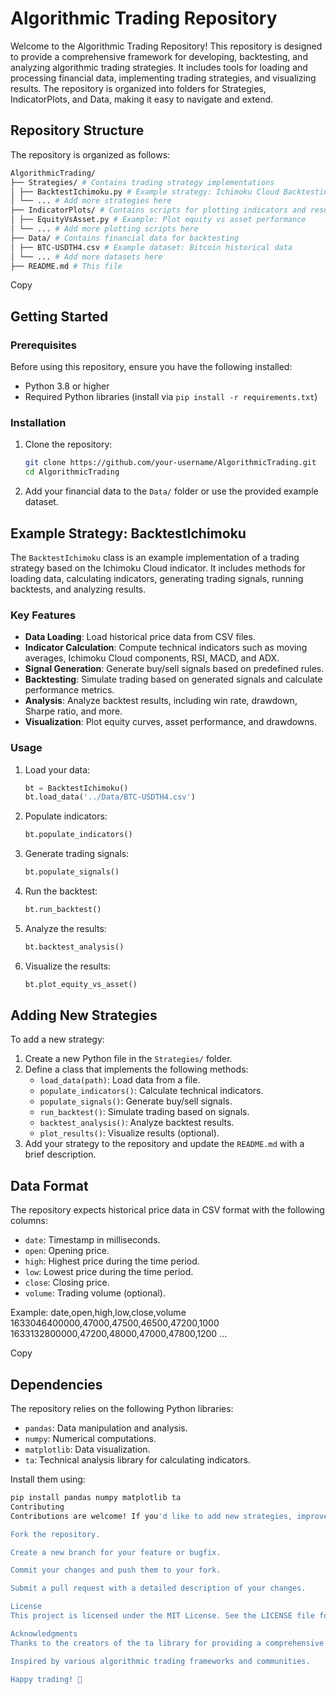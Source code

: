 # Algorithmic Trading Repository

Welcome to the Algorithmic Trading Repository! This repository is designed to provide a comprehensive framework for developing, backtesting, and analyzing algorithmic trading strategies. It includes tools for loading and processing financial data, implementing trading strategies, and visualizing results. The repository is organized into folders for Strategies, IndicatorPlots, and Data, making it easy to navigate and extend.

## Repository Structure

The repository is organized as follows:
```bash
AlgorithmicTrading/
├── Strategies/ # Contains trading strategy implementations
│ ├── BacktestIchimoku.py # Example strategy: Ichimoku Cloud Backtesting
│ └── ... # Add more strategies here
├── IndicatorPlots/ # Contains scripts for plotting indicators and results
│ ├── EquityVsAsset.py # Example: Plot equity vs asset performance
│ └── ... # Add more plotting scripts here
├── Data/ # Contains financial data for backtesting
│ ├── BTC-USDTH4.csv # Example dataset: Bitcoin historical data
│ └── ... # Add more datasets here
├── README.md # This file
```

Copy

## Getting Started

### Prerequisites

Before using this repository, ensure you have the following installed:

- Python 3.8 or higher
- Required Python libraries (install via `pip install -r requirements.txt`)

### Installation

1. Clone the repository:

    ```bash
    git clone https://github.com/your-username/AlgorithmicTrading.git
    cd AlgorithmicTrading
    ```
2. Add your financial data to the `Data/` folder or use the provided example dataset.

## Example Strategy: BacktestIchimoku

The `BacktestIchimoku` class is an example implementation of a trading strategy based on the Ichimoku Cloud indicator. It includes methods for loading data, calculating indicators, generating trading signals, running backtests, and analyzing results.

### Key Features

- **Data Loading**: Load historical price data from CSV files.
- **Indicator Calculation**: Compute technical indicators such as moving averages, Ichimoku Cloud components, RSI, MACD, and ADX.
- **Signal Generation**: Generate buy/sell signals based on predefined rules.
- **Backtesting**: Simulate trading based on generated signals and calculate performance metrics.
- **Analysis**: Analyze backtest results, including win rate, drawdown, Sharpe ratio, and more.
- **Visualization**: Plot equity curves, asset performance, and drawdowns.

### Usage

1. Load your data:

    ```python
    bt = BacktestIchimoku()
    bt.load_data('../Data/BTC-USDTH4.csv')
    ```

2. Populate indicators:

    ```python
    bt.populate_indicators()
    ```

3. Generate trading signals:

    ```python
    bt.populate_signals()
    ```

4. Run the backtest:

    ```python
    bt.run_backtest()
    ```

5. Analyze the results:

    ```python
    bt.backtest_analysis()
    ```

6. Visualize the results:

    ```python
    bt.plot_equity_vs_asset()
    ```

## Adding New Strategies

To add a new strategy:

1. Create a new Python file in the `Strategies/` folder.
2. Define a class that implements the following methods:
   - `load_data(path)`: Load data from a file.
   - `populate_indicators()`: Calculate technical indicators.
   - `populate_signals()`: Generate buy/sell signals.
   - `run_backtest()`: Simulate trading based on signals.
   - `backtest_analysis()`: Analyze backtest results.
   - `plot_results()`: Visualize results (optional).
3. Add your strategy to the repository and update the `README.md` with a brief description.

## Data Format

The repository expects historical price data in CSV format with the following columns:

- `date`: Timestamp in milliseconds.
- `open`: Opening price.
- `high`: Highest price during the time period.
- `low`: Lowest price during the time period.
- `close`: Closing price.
- `volume`: Trading volume (optional).

Example:
date,open,high,low,close,volume
1633046400000,47000,47500,46500,47200,1000
1633132800000,47200,48000,47000,47800,1200
...

Copy

## Dependencies

The repository relies on the following Python libraries:

- `pandas`: Data manipulation and analysis.
- `numpy`: Numerical computations.
- `matplotlib`: Data visualization.
- `ta`: Technical analysis library for calculating indicators.

Install them using:

```bash
pip install pandas numpy matplotlib ta
Contributing
Contributions are welcome! If you'd like to add new strategies, improve existing ones, or enhance the visualization tools, please follow these steps:

Fork the repository.

Create a new branch for your feature or bugfix.

Commit your changes and push them to your fork.

Submit a pull request with a detailed description of your changes.

License
This project is licensed under the MIT License. See the LICENSE file for details.

Acknowledgments
Thanks to the creators of the ta library for providing a comprehensive set of technical indicators.

Inspired by various algorithmic trading frameworks and communities.

Happy trading! 🚀